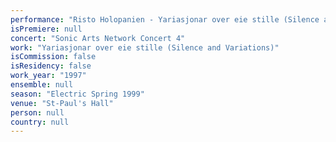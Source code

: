 ```yaml
---
performance: "Risto Holopanien - Yariasjonar over eie stille (Silence and Variations)"
isPremiere: null
concert: "Sonic Arts Network Concert 4"
work: "Yariasjonar over eie stille (Silence and Variations)"
isCommission: false
isResidency: false
work_year: "1997"
ensemble: null
season: "Electric Spring 1999"
venue: "St-Paul's Hall"
person: null
country: null
---
```


